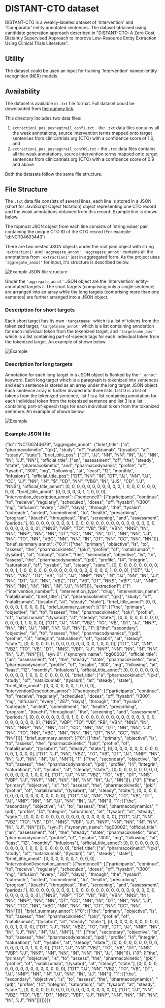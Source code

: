 # DISTANT-CTO dataset

DISTANT-CTO is a weakly-labeled dataset of 'Intervention' and 'Comparator' entity annotated sentences. The dataset obtained using candidate generation approach described in "DISTANT-CTO: A Zero Cost, Distantly Supervised Approach to Improve Low-Resource Entity Extraction Using Clinical Trials Literature".

## Utility

The dataset could be used an input for training 'Intervention' named-entity recognition (NER) models. 

## Availability

The dataset is available in `.txt` file format. Full dataset could be downloaded from [the dummy link](https://pages.github.com/).

This directory includes two data files:
1) `extraction1_pos_posnegtrail_conf1.txt` - the `.txt` data files contains all the weak annotations, source intervention terms mapped onto target sentences from clinicaltrials.org (CTO) with a confidence score of 1.0, and
2) `extraction1_pos_posnegtrail_conf09.txt` - the `.txt` data files contains all the weak annotations, source intervention terms mapped onto target sentences from clinicaltrials.org (CTO) with a confidence score of 0.9 and above

Both the datasets follow the same file structure.

## File Structure

The `.txt` data file consists of several lines, each line is stored in a JSON (short for JavaScript Object Notation) object representing one CTO record and the weak annotations obtained from this record. Example line is shown below.

The topmost JSON object from each line consists of 'string:value' pair containing the unique CTO ID of the CTO record (For example 'id:NCT04603443')

There are two nested JSON objects under the root json object with string `'extraction1'` and `'aggregate_annot'`. `'aggregate_annot'` contains all the annotations from `'extraction1'` just in aggregated form. As the project uses `'aggregate_annot'`  for input, it's structure is described below.

![Example JSON file structure](https://github.com/anjani-dhrangadhariya/distant-cto/blob/main/Data/example_file_structure.jpg)

Under the `'aggregate_annot'` JSON object are the 'Intervention' entity-annotated targets *t*. The short targets (comprising only a single sentence) are arranged into an array while the long targets (comprising more than one sentence) are further arranged into a JSON object.

### Description for short targets

Each short target has its own `'targetname'` which is a list of tokens from the tokenized target, `'targetname_annot'` which is a list containing annotation for each individual token from the tokenized target, and `'targetname_pos'` which is a list containing part-of-speech tags for each individual token from the tokenized target. An example of shown below.


![Example](https://github.com/anjani-dhrangadhariya/distant-cto/blob/main/Data/short_annot.jpg)

### Description for long targets

Annotation for each long target in a JSON object is flanked by the `'_annot'` keyword. Each long target which is a paragraph is tokenized into sentences and each sentence is stored as an array under the long target JSON object. Each sentence array is further divided into three lists. List 0 is a list of tokens from the tokenized sentence, list 1 is a list containing annotation for each individual token from the tokenized sentence and list 3 is a list containing part-of-speech tags for each individual token from the tokenized sentence. An example of shown below.


![Example](https://github.com/anjani-dhrangadhariya/distant-cto/blob/main/Data/long_target.jpg)


### Example JSON file

{"id": "NCT00744679", "aggregate_annot": {"brief_title": ["a", "pharmacokinetic", "(pk)", "study", "of", "natalizumab", "(tysabri)", "at", "steady", "state"], "brief_title_pos": ["DT", "JJ", "NN", "NN", "IN", "JJ", "NN", "IN", "JJ", "NN"], "official_title": ["an", "assessment", "of", "the", "steady", "state", "pharmacokinetic", "and", "pharmacodynamic", "profile", "of", "tysabri", "300", "mg", "following", "at", "least", "12", "monthly", "infusions"], "official_title_pos": ["DT", "NN", "IN", "DT", "JJ", "NN", "JJ", "CC", "JJ", "NN", "IN", "$", "CD", "NN", "VBG", "IN", "JJS", "CD", "JJ", "NNS"], "official_title_annot": [0, 0, 0, 0, 0, 0, 0, 0, 0, 0, 0, 1, 0, 0, 0, 0, 0, 0, 0, 0], "brief_title_annot": [0, 0, 0, 0, 0, 1, 1, 0, 0, 0], "intervention_description_annot": {"sentence0": [["participants", "continue", "to", "receive", "regularly", "scheduled", "doses", "of", "tysabri", "(300", "mg", "infusion", "every", "287", "days)", "through", "the", "tysabri", "outreach:", "united", "commitment", "to", "health", "prescribing", "program", "(touch)", "throughout", "the", "screening", "and", "assessment", "periods."], [0, 0, 0, 0, 0, 0, 0, 0, 1, 0, 0, 0, 0, 0, 0, 0, 0, 0, 0, 0, 0, 0, 0, 0, 0, 0, 0, 0, 0, 0, 0, 0], ["NNS", "VBP", "TO", "VB", "RB", "VBN", "NNS", "IN", "NN", "NNP", "NN", "NN", "DT", "CD", "NN", "IN", "DT", "NN", "NN", "JJ", "NN", "TO", "NN", "VBG", "NN", "NN", "IN", "DT", "NN", "CC", "NN", "NN"]]}, "brief_summary_annot": {"0_1": [["the", "primary", "objective", "is", "to", "assess", "the", "pharmacokinetic", "(pk)", "profile", "of", "natalizumab", "(tysabri)", "at", "steady", "state.", "the", "secondary", "objective", "is", "to", "assess", "the", "pharmacodynamics", "(pd)", "profile", "(4", "integrin", "saturation)", "of", "tysabri", "at", "steady", "state."], [0, 0, 0, 0, 0, 0, 0, 0, 0, 0, 0, 1, 1, 0, 0, 0, 0, 0, 0, 0, 0, 0, 0, 0, 0, 0, 0, 0, 0, 0, 1, 0, 0, 0], ["DT", "JJ", "NN", "VBZ", "TO", "VB", "DT", "JJ", "NNP", "NN", "IN", "JJ", "NN", "IN", "JJ", "NN", "DT", "JJ", "NN", "VBZ", "TO", "VB", "DT", "NNS", "VBP", "JJ", "NNP", "NN", "NN", "IN", "NN", "IN", "JJ", "NN"]]}}, "extraction1": {"1": {"intervention_number": 1, "intervention_type": "drug", "intervention_name": "natalizumab", "brief_title": ["a", "pharmacokinetic", "(pk)", "study", "of", "natalizumab", "(tysabri)", "at", "steady", "state"], "brief_title_annot": [0, 0, 0, 0, 0, 1, 0, 0, 0, 0], "brief_summary_annot": [{"0": [["the", "primary", "objective", "is", "to", "assess", "the", "pharmacokinetic", "(pk)", "profile", "of", "natalizumab", "(tysabri)", "at", "steady", "state."], [0, 0, 0, 0, 0, 0, 0, 0, 0, 0, 0, 1, 1, 0, 0, 0], ["DT", "JJ", "NN", "VBZ", "TO", "VB", "DT", "JJ", "NNP", "NN", "IN", "JJ", "NN", "IN", "JJ", "NN"]], "1": [["the", "secondary", "objective", "is", "to", "assess", "the", "pharmacodynamics", "(pd)", "profile", "(4", "integrin", "saturation)", "of", "tysabri", "at", "steady", "state."], [0, 0, 0, 0, 0, 0, 0, 0, 0, 0, 0, 0, 0, 0, 1, 0, 0, 0], ["DT", "JJ", "NN", "VBZ", "TO", "VB", "DT", "NNS", "VBP", "JJ", "NNP", "NN", "NN", "IN", "NN", "IN", "JJ", "NN"]]}], "syn_0": {"synonym_name": "bg00002", "official_title": ["an", "assessment", "of", "the", "steady", "state", "pharmacokinetic", "and", "pharmacodynamic", "profile", "of", "tysabri", "300", "mg", "following", "at", "least", "12", "monthly", "infusions"], "official_title_annot": [0, 0, 0, 0, 0, 0, 0, 0, 0, 0, 0, 1, 0, 0, 0, 0, 0, 0, 0, 0], "brief_title": ["a", "pharmacokinetic", "(pk)", "study", "of", "natalizumab", "(tysabri)", "at", "steady", "state"], "brief_title_annot": [0, 0, 0, 0, 0, 0, 1, 0, 0, 0], "interventionDescription_annot": [{"sentence0": [["participants", "continue", "to", "receive", "regularly", "scheduled", "doses", "of", "tysabri", "(300", "mg", "infusion", "every", "287", "days)", "through", "the", "tysabri", "outreach:", "united", "commitment", "to", "health", "prescribing", "program", "(touch)", "throughout", "the", "screening", "and", "assessment", "periods."], [0, 0, 0, 0, 0, 0, 0, 0, 1, 0, 0, 0, 0, 0, 0, 0, 0, 0, 0, 0, 0, 0, 0, 0, 0, 0, 0, 0, 0, 0, 0, 0], ["NNS", "VBP", "TO", "VB", "RB", "VBN", "NNS", "IN", "NN", "NNP", "NN", "NN", "DT", "CD", "NN", "IN", "DT", "NN", "NN", "JJ", "NN", "TO", "NN", "VBG", "NN", "NN", "IN", "DT", "NN", "CC", "NN", "NN"]]}], "brief_summary_annot": [{"0": [["the", "primary", "objective", "is", "to", "assess", "the", "pharmacokinetic", "(pk)", "profile", "of", "natalizumab", "(tysabri)", "at", "steady", "state."], [0, 0, 0, 0, 0, 0, 0, 0, 0, 0, 0, 0, 1, 0, 0, 0], ["DT", "JJ", "NN", "VBZ", "TO", "VB", "DT", "JJ", "NNP", "NN", "IN", "JJ", "NN", "IN", "JJ", "NN"]], "1": [["the", "secondary", "objective", "is", "to", "assess", "the", "pharmacodynamics", "(pd)", "profile", "(4", "integrin", "saturation)", "of", "tysabri", "at", "steady", "state."], [0, 0, 0, 0, 0, 0, 0, 0, 0, 0, 0, 0, 0, 0, 1, 0, 0, 0], ["DT", "JJ", "NN", "VBZ", "TO", "VB", "DT", "NNS", "VBP", "JJ", "NNP", "NN", "NN", "IN", "NN", "IN", "JJ", "NN"]]}, {"0": [["the", "primary", "objective", "is", "to", "assess", "the", "pharmacokinetic", "(pk)", "profile", "of", "natalizumab", "(tysabri)", "at", "steady", "state."], [0, 0, 0, 0, 0, 0, 0, 0, 0, 0, 0, 0, 0, 0, 0, 0], ["DT", "JJ", "NN", "VBZ", "TO", "VB", "DT", "JJ", "NNP", "NN", "IN", "JJ", "NN", "IN", "JJ", "NN"]], "1": [["the", "secondary", "objective", "is", "to", "assess", "the", "pharmacodynamics", "(pd)", "profile", "(4", "integrin", "saturation)", "of", "tysabri", "at", "steady", "state."], [0, 0, 0, 0, 0, 0, 0, 0, 0, 0, 0, 0, 0, 0, 0, 0, 0, 0], ["DT", "JJ", "NN", "VBZ", "TO", "VB", "DT", "NNS", "VBP", "JJ", "NNP", "NN", "NN", "IN", "NN", "IN", "JJ", "NN"]]}]}, "syn_1": {"synonym_name": "bg00002", "official_title": ["an", "assessment", "of", "the", "steady", "state", "pharmacokinetic", "and", "pharmacodynamic", "profile", "of", "tysabri", "300", "mg", "following", "at", "least", "12", "monthly", "infusions"], "official_title_annot": [0, 0, 0, 0, 0, 0, 0, 0, 0, 0, 0, 1, 0, 0, 0, 0, 0, 0, 0, 0], "brief_title": ["a", "pharmacokinetic", "(pk)", "study", "of", "natalizumab", "(tysabri)", "at", "steady", "state"], "brief_title_annot": [0, 0, 0, 0, 0, 0, 1, 0, 0, 0], "interventionDescription_annot": [{"sentence0": [["participants", "continue", "to", "receive", "regularly", "scheduled", "doses", "of", "tysabri", "(300", "mg", "infusion", "every", "287", "days)", "through", "the", "tysabri", "outreach:", "united", "commitment", "to", "health", "prescribing", "program", "(touch)", "throughout", "the", "screening", "and", "assessment", "periods."], [0, 0, 0, 0, 0, 0, 0, 0, 1, 0, 0, 0, 0, 0, 0, 0, 0, 0, 0, 0, 0, 0, 0, 0, 0, 0, 0, 0, 0, 0, 0, 0], ["NNS", "VBP", "TO", "VB", "RB", "VBN", "NNS", "IN", "NN", "NNP", "NN", "NN", "DT", "CD", "NN", "IN", "DT", "NN", "NN", "JJ", "NN", "TO", "NN", "VBG", "NN", "NN", "IN", "DT", "NN", "CC", "NN", "NN"]]}], "brief_summary_annot": [{"0": [["the", "primary", "objective", "is", "to", "assess", "the", "pharmacokinetic", "(pk)", "profile", "of", "natalizumab", "(tysabri)", "at", "steady", "state."], [0, 0, 0, 0, 0, 0, 0, 0, 0, 0, 0, 0, 1, 0, 0, 0], ["DT", "JJ", "NN", "VBZ", "TO", "VB", "DT", "JJ", "NNP", "NN", "IN", "JJ", "NN", "IN", "JJ", "NN"]], "1": [["the", "secondary", "objective", "is", "to", "assess", "the", "pharmacodynamics", "(pd)", "profile", "(4", "integrin", "saturation)", "of", "tysabri", "at", "steady", "state."], [0, 0, 0, 0, 0, 0, 0, 0, 0, 0, 0, 0, 0, 0, 1, 0, 0, 0], ["DT", "JJ", "NN", "VBZ", "TO", "VB", "DT", "NNS", "VBP", "JJ", "NNP", "NN", "NN", "IN", "NN", "IN", "JJ", "NN"]]}, {"0": [["the", "primary", "objective", "is", "to", "assess", "the", "pharmacokinetic", "(pk)", "profile", "of", "natalizumab", "(tysabri)", "at", "steady", "state."], [0, 0, 0, 0, 0, 0, 0, 0, 0, 0, 0, 0, 0, 0, 0, 0], ["DT", "JJ", "NN", "VBZ", "TO", "VB", "DT", "JJ", "NNP", "NN", "IN", "JJ", "NN", "IN", "JJ", "NN"]], "1": [["the", "secondary", "objective", "is", "to", "assess", "the", "pharmacodynamics", "(pd)", "profile", "(4", "integrin", "saturation)", "of", "tysabri", "at", "steady", "state."], [0, 0, 0, 0, 0, 0, 0, 0, 0, 0, 0, 0, 0, 0, 0, 0, 0, 0], ["DT", "JJ", "NN", "VBZ", "TO", "VB", "DT", "NNS", "VBP", "JJ", "NNP", "NN", "NN", "IN", "NN", "IN", "JJ", "NN"]]}]}}}}
